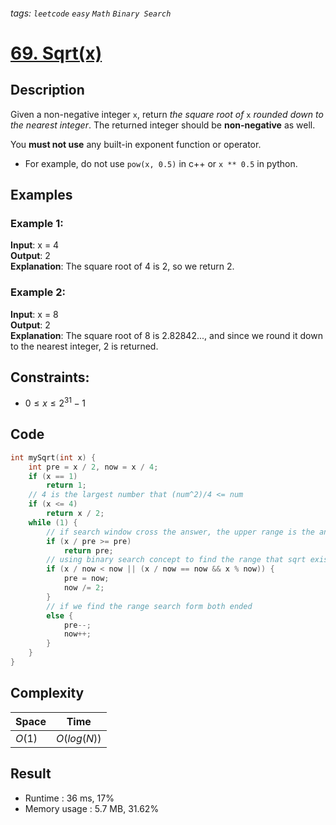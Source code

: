 ###### tags: `leetcode` `easy` `Math` `Binary Search`
# [69. Sqrt(x)](https://leetcode.com/problems/sqrtx/)

## Description

Given a non-negative integer `x`, return *the square root of* `x` *rounded down to the nearest integer*. The returned integer should be **non-negative** as well.  

You **must not use** any built-in exponent function or operator.  

- For example, do not use `pow(x, 0.5)` in c++ or `x ** 0.5` in python.  

## Examples
### Example 1:

**Input**: x = 4  
**Output**: 2  
**Explanation**: The square root of 4 is 2, so we return 2.  

### Example 2:

**Input**: x = 8  
**Output**: 2  
**Explanation**: The square root of 8 is 2.82842..., and since we round it down to the nearest integer, 2 is returned.  

## Constraints:

- $0 \leq x \leq 2^{31} - 1$  

## Code

```c
int mySqrt(int x) {
    int pre = x / 2, now = x / 4;
    if (x == 1)
        return 1;
    // 4 is the largest number that (num^2)/4 <= num
    if (x <= 4)
        return x / 2;
    while (1) {
        // if search window cross the answer, the upper range is the answer
        if (x / pre >= pre)
            return pre;
        // using binary search concept to find the range that sqrt exist
        if (x / now < now || (x / now == now && x % now)) {
            pre = now;
            now /= 2;
        }
        // if we find the range search form both ended
        else {
            pre--;
            now++;
        }
    }
}
```

## Complexity

|Space |Time       |
|-     |-          |
|$O(1)$|$O(log(N))$|

## Result

- Runtime : 36 ms, 17%  
- Memory usage : 5.7 MB, 31.62%  